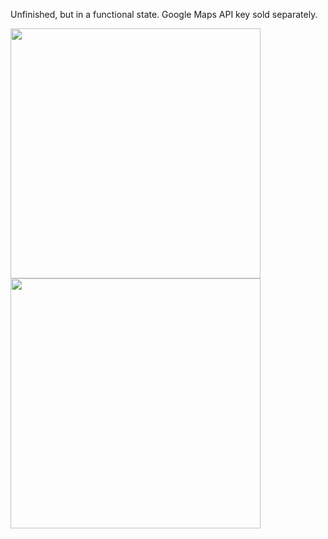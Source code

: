 Unfinished, but in a functional state. Google Maps API key sold separately.

<img src="https://github.com/user-attachments/assets/c5ac4b3d-53c0-4eac-93d2-9c86dd8bc8c7" width=400>
<img src="https://github.com/user-attachments/assets/4de6557c-b263-44a4-b308-d929ec257a2e" width=400>
